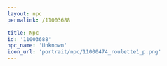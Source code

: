 ```yaml
---
layout: npc
permalink: /11003688

title: Npc
id: '11003688'
npc_name: 'Unknown'
icon_url: 'portrait/npc/11000474_roulette1_p.png'
---
```

